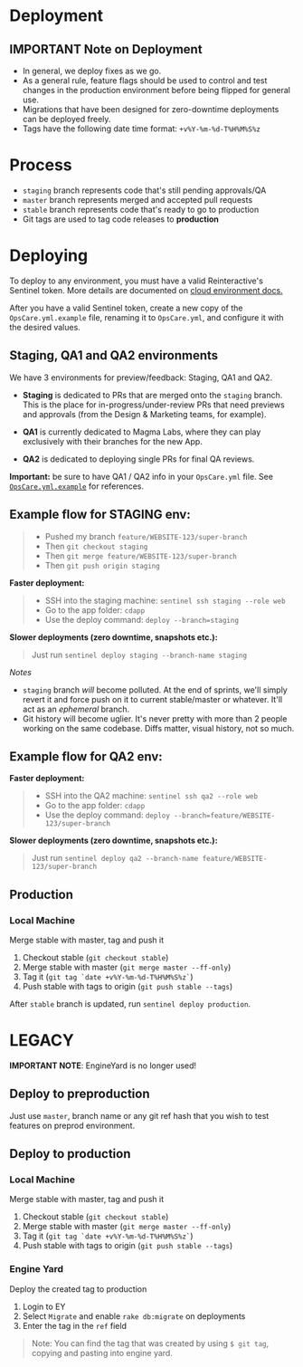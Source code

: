# Deployment

## IMPORTANT Note on Deployment

- In general, we deploy fixes as we go.
- As a general rule, feature flags should be used to control and test changes in the production environment before being flipped for general use.
- Migrations that have been designed for zero-downtime deployments can be deployed freely.
- Tags have the following date time format: `+v%Y-%m-%d-T%H%M%S%z`

# Process

- `staging` branch represents code that's still pending approvals/QA
- `master` branch represents merged and accepted pull requests
- `stable` branch represents code that's ready to go to production
- Git tags are used to tag code releases to **production**


# Deploying

To deploy to any environment, you must have a valid Reinteractive's Sentinel token. More details are documented on [cloud environment docs.](cloud-environments.md)

After you have a valid Sentinel token, create a new copy of the `OpsCare.yml.example` file, renaming it to `OpsCare.yml`, and configure it with the desired values.

## Staging, QA1 and QA2 environments

We have 3 environments for preview/feedback: Staging, QA1 and QA2.

- **Staging** is dedicated to PRs that are merged onto the `staging` branch. This is the place for in-progress/under-review PRs that need previews and approvals (from the Design & Marketing teams, for example).

- **QA1** is currently dedicated to Magma Labs, where they can play exclusively with their branches for the new App.

- **QA2** is dedicated to deploying single PRs for final QA reviews.

**Important:** be sure to have QA1 / QA2 info in your `OpsCare.yml` file. See [`OpsCare.yml.example`](https://github.com/fameandpartners/website/blob/master/OpsCare.yml.example) for references.

## Example flow for STAGING env:

> - Pushed my branch `feature/WEBSITE-123/super-branch`
> - Then `git checkout staging`
> - Then `git merge feature/WEBSITE-123/super-branch`
> - Then `git push origin staging`

**Faster deployment:**

> - SSH into the staging machine: `sentinel ssh staging --role web`
> - Go to the app folder: `cdapp`
> - Use the deploy command: `deploy --branch=staging`

**Slower deployments (zero downtime, snapshots etc.):**

> Just run `sentinel deploy staging --branch-name staging`

*_Notes_*

- `staging` branch *will* become polluted. At the end of sprints, we'll simply revert it and force push on it to current stable/master or whatever. It'll act as an *ephemeral* branch.
- Git history will become uglier. It's never pretty with more than 2 people working on the same codebase. Diffs matter, visual history, not so much.

## Example flow for QA2 env:

**Faster deployment:**

> - SSH into the QA2 machine: `sentinel ssh qa2 --role web`
> - Go to the app folder: `cdapp`
> - Use the deploy command: `deploy --branch=feature/WEBSITE-123/super-branch`

**Slower deployments (zero downtime, snapshots etc.):**

> Just run `sentinel deploy qa2 --branch-name feature/WEBSITE-123/super-branch`


## Production

### Local Machine

Merge stable with master, tag and push it

1. Checkout stable (`git checkout stable`)
1. Merge stable with master (`git merge master --ff-only`)
1. Tag it (`` git tag `date +v%Y-%m-%d-T%H%M%S%z` ``)
1. Push stable with tags to origin (`git push stable --tags`)

After `stable` branch is updated, run `sentinel deploy production`.

# LEGACY

**IMPORTANT NOTE**: EngineYard is no longer used!

## Deploy to preproduction

Just use `master`, branch name or any git ref hash that you wish to test features on preprod environment.

## Deploy to production

### Local Machine

Merge stable with master, tag and push it

1. Checkout stable (`git checkout stable`)
1. Merge stable with master (`git merge master --ff-only`)
1. Tag it (`` git tag `date +v%Y-%m-%d-T%H%M%S%z` ``)
1. Push stable with tags to origin (`git push stable --tags`)

### Engine Yard

Deploy the created tag to production

1. Login to EY
1. Select `Migrate` and enable `rake db:migrate` on deployments
1. Enter the tag in the `ref` field

> Note: You can find the tag that was created by using `$ git tag`, copying and pasting into engine yard.
